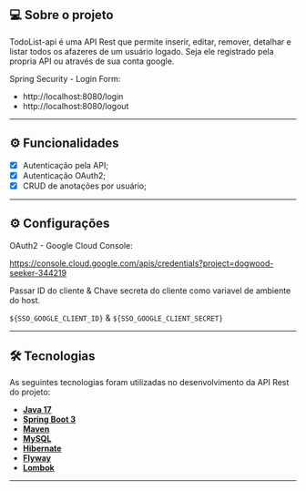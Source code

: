 ## 💻 Sobre o projeto

TodoList-api é uma API Rest que permite inserir, editar, remover, detalhar e listar todos os afazeres de um usuário logado. Seja ele registrado pela propria API ou através de sua conta google.

Spring Security - Login Form: 

- http://localhost:8080/login
- http://localhost:8080/logout

---

## ⚙️ Funcionalidades

- [x] Autenticação pela API;
- [x] Autenticação OAuth2;
- [x] CRUD de anotações por usuário;

---

## ⚙️ Configurações
OAuth2 - Google Cloud Console: 

https://console.cloud.google.com/apis/credentials?project=dogwood-seeker-344219 

Passar ID do cliente & Chave secreta do cliente como variavel de ambiente do host.

`${SSO_GOOGLE_CLIENT_ID}` & `${SSO_GOOGLE_CLIENT_SECRET}`

---

## 🛠 Tecnologias

As seguintes tecnologias foram utilizadas no desenvolvimento da API Rest do projeto:

- **[Java 17](https://www.oracle.com/java)**
- **[Spring Boot 3](https://spring.io/projects/spring-boot)**
- **[Maven](https://maven.apache.org)**
- **[MySQL](https://www.mysql.com)**
- **[Hibernate](https://hibernate.org)**
- **[Flyway](https://flywaydb.org)**
- **[Lombok](https://projectlombok.org)**

---

